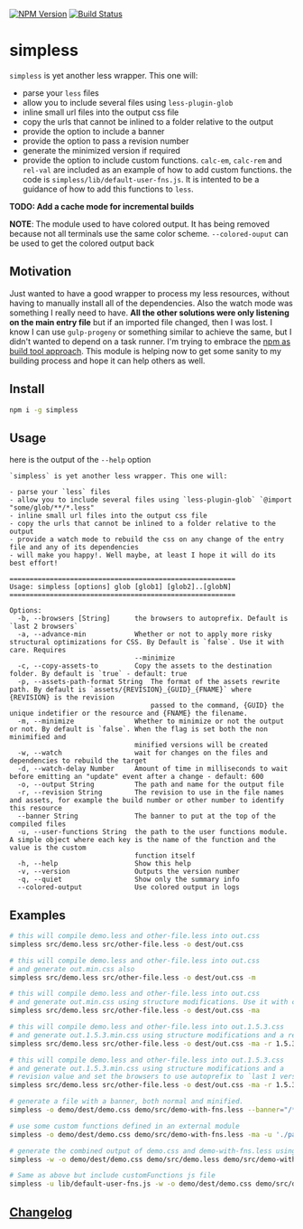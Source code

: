 [![NPM Version](http://img.shields.io/npm/v/simpless.svg?style=flat)](https://npmjs.org/package/simpless)
[![Build Status](http://img.shields.io/travis/royriojas/simpless.svg?style=flat)](https://travis-ci.org/royriojas/simpless)

# simpless
`simpless` is yet another less wrapper. This one will:
- parse your `less` files
- allow you to include several files using `less-plugin-glob`
- inline small url files into the output css file
- copy the urls that cannot be inlined to a folder relative to the output
- provide the option to include a banner
- provide the option to pass a revision number
- generate the minimized version if required
- provide the option to include custom functions. `calc-em`, `calc-rem` and `rel-val` are included as an example of how to
  add custom functions. the code is `simpless/lib/default-user-fns.js`. It is intented to be a guidance of how to add this
  functions to `less`.

**TODO: Add a cache mode for incremental builds**

**NOTE**:
The module used to have colored output. It has being removed because not all terminals use the same color scheme. `--colored-ouput` can be used to get the colored output back

## Motivation
Just wanted to have a good wrapper to process my less resources, without having to manually install all of the dependencies.
Also the watch mode was something I really need to have. **All the other solutions were only listening on the main entry file**
but if an imported file changed, then I was lost. I know I can use `gulp-progeny` or something similar to achieve the same, but
I didn't wanted to depend on a task runner. I'm trying to embrace the [npm as build tool approach](http://blog.keithcirkel.co.uk/how-to-use-npm-as-a-build-tool/). This module is helping now to get some sanity to my building process and hope it can help others as well.

## Install

```bash
npm i -g simpless
```

## Usage

here is the output of the `--help` option

```
`simpless` is yet another less wrapper. This one will:

- parse your `less` files
- allow you to include several files using `less-plugin-glob` `@import "some/glob/**/*.less"
- inline small url files into the output css file
- copy the urls that cannot be inlined to a folder relative to the output
- provide a watch mode to rebuild the css on any change of the entry file and any of its dependencies
- will make you happy!. Well maybe, at least I hope it will do its best effort!

========================================================
Usage: simpless [options] glob [glob1] [glob2]..[globN]
========================================================

Options:
  -b, --browsers [String]      the browsers to autoprefix. Default is `last 2 browsers`
  -a, --advance-min            Whether or not to apply more risky structural optimizations for CSS. By Default is `false`. Use it with care. Requires
                               --minimize
  -c, --copy-assets-to         Copy the assets to the destination folder. By default is `true` - default: true
  -p, --assets-path-format String  The format of the assets rewrite path. By default is `assets/{REVISION}_{GUID}_{FNAME}` where {REVISION} is the revision
                                   passed to the command, {GUID} the unique indetifier or the resource and {FNAME} the filename.
  -m, --minimize               Whether to minimize or not the output or not. By default is `false`. When the flag is set both the non minimified and
                               minified versions will be created
  -w, --watch                  wait for changes on the files and dependencies to rebuild the target
  -d, --watch-delay Number     Amount of time in milliseconds to wait before emitting an "update" event after a change - default: 600
  -o, --output String          The path and name for the output file
  -r, --revision String        The revision to use in the file names and assets, for example the build number or other number to identify this resource
  --banner String              The banner to put at the top of the compiled files
  -u, --user-functions String  the path to the user functions module. A simple object where each key is the name of the function and the value is the custom
                               function itself
  -h, --help                   Show this help
  -v, --version                Outputs the version number
  -q, --quiet                  Show only the summary info
  --colored-output             Use colored output in logs
```

## Examples

```bash
# this will compile demo.less and other-file.less into out.css
simpless src/demo.less src/other-file.less -o dest/out.css

# this will compile demo.less and other-file.less into out.css
# and generate out.min.css also
simpless src/demo.less src/other-file.less -o dest/out.css -m

# this will compile demo.less and other-file.less into out.css
# and generate out.min.css using structure modifications. Use it with care.
simpless src/demo.less src/other-file.less -o dest/out.css -ma

# this will compile demo.less and other-file.less into out.1.5.3.css
# and generate out.1.5.3.min.css using structure modifications and a revision value
simpless src/demo.less src/other-file.less -o dest/out.css -ma -r 1.5.3

# this will compile demo.less and other-file.less into out.1.5.3.css
# and generate out.1.5.3.min.css using structure modifications and a
# revision value and set the browsers to use autoprefix to `last 1 version`
simpless src/demo.less src/other-file.less -o dest/out.css -ma -r 1.5.3 -b 'last 1 version'

# generate a file with a banner, both normal and minified.
simpless -o demo/dest/demo.css demo/src/demo-with-fns.less --banner="/*! some license info for the generated file */" -ma

# use some custom functions defined in an external module
simpless -o demo/dest/demo.css demo/src/demo-with-fns.less -ma -u './path/to/custom-functions';

# generate the combined output of demo.css and demo-with-fns.less using --colored-ouput and a delay of 250ms
simpless -w -o demo/dest/demo.css demo/src/demo.less demo/src/demo-with-fns.less --colored-output -d 250

# Same as above but include customFunctions js file
simpless -u lib/default-user-fns.js -w -o demo/dest/demo.css demo/src/demo.less demo/src/demo-with-fns.less --colored-output -d 250
```

## [Changelog](./changelog.md)
